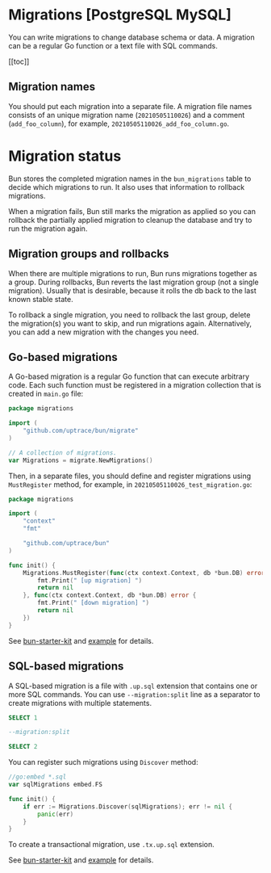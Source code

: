 # Migrations [PostgreSQL MySQL]

You can write migrations to change database schema or data. A migration can be a regular Go function
or a text file with SQL commands.

[[toc]]

## Migration names

You should put each migration into a separate file. A migration file names consists of an unique
migration name (`20210505110026`) and a comment (`add_foo_column`), for example,
`20210505110026_add_foo_column.go`.

# Migration status

Bun stores the completed migration names in the `bun_migrations` table to decide which migrations to
run. It also uses that information to rollback migrations.

When a migration fails, Bun still marks the migration as applied so you can rollback the partially
applied migration to cleanup the database and try to run the migration again.

## Migration groups and rollbacks

When there are multiple migrations to run, Bun runs migrations together as a group. During
rollbacks, Bun reverts the last migration group (not a single migration). Usually that is desirable,
because it rolls the db back to the last known stable state.

To rollback a single migration, you need to rollback the last group, delete the migration(s) you
want to skip, and run migrations again. Alternatively, you can add a new migration with the changes
you need.

## Go-based migrations

A Go-based migration is a regular Go function that can execute arbitrary code. Each such function
must be registered in a migration collection that is created in `main.go` file:

```go
package migrations

import (
	"github.com/uptrace/bun/migrate"
)

// A collection of migrations.
var Migrations = migrate.NewMigrations()
```

Then, in a separate files, you should define and register migrations using `MustRegister` method,
for example, in `20210505110026_test_migration.go`:

```go
package migrations

import (
	"context"
	"fmt"

	"github.com/uptrace/bun"
)

func init() {
	Migrations.MustRegister(func(ctx context.Context, db *bun.DB) error {
		fmt.Print(" [up migration] ")
		return nil
	}, func(ctx context.Context, db *bun.DB) error {
		fmt.Print(" [down migration] ")
		return nil
	})
}
```

See [bun-starter-kit](starter-kit.md) and
[example](https://github.com/uptrace/bun/tree/master/example/migrate) for details.

## SQL-based migrations

A SQL-based migration is a file with `.up.sql` extension that contains one or more SQL commands. You
can use `--migration:split` line as a separator to create migrations with multiple statements.

```sql
SELECT 1

--migration:split

SELECT 2
```

You can register such migrations using `Discover` method:

```go
//go:embed *.sql
var sqlMigrations embed.FS

func init() {
	if err := Migrations.Discover(sqlMigrations); err != nil {
		panic(err)
	}
}
```

To create a transactional migration, use `.tx.up.sql` extension.

See [bun-starter-kit](starter-kit.md) and
[example](https://github.com/uptrace/bun/tree/master/example/migrate) for details.
